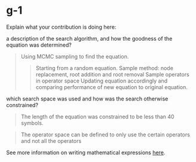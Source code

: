 # g-1

Explain what your contribution is doing here:

a description of the search algorithm, and how the goodness of the equation was determined?
>Using MCMC sampling to find the equation. 
>>Starting from a random equation.
>>Sample method: node replacement, root addition and root removal
>>Sample operators in operator space
>>Updating equation accordingly and comparing performance of new equation to original equation.

which search space was used and how was the search otherwise constrained?
> The length of the equation was constrained to be less than 40 symbols.

>The operator space can be defined to only use the certain operators and not all the operators

See more information on writing mathematical expressions [here](https://docs.github.com/en/get-started/writing-on-github/working-with-advanced-formatting/writing-mathematical-expressions). 


